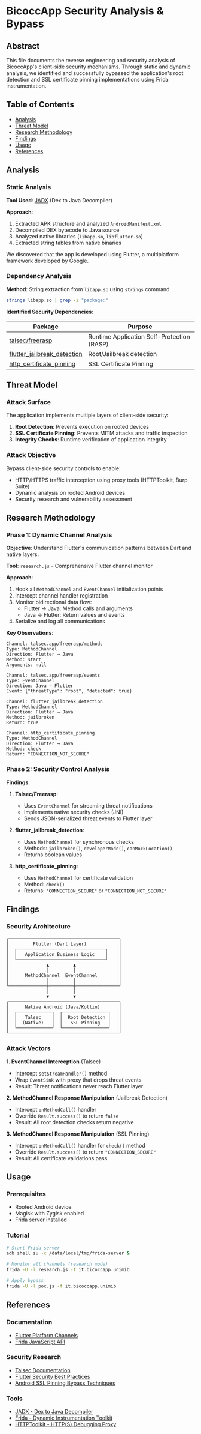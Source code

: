 # BicoccApp Security Analysis & Bypass

## Abstract

This file documents the reverse engineering and security analysis of BicoccApp's client-side security mechanisms. 
Through static and dynamic analysis, we identified and successfully bypassed the application's root detection and SSL certificate pinning implementations using Frida instrumentation.

## Table of Contents

- [Analysis](#analysis)
- [Threat Model](#threat-model)
- [Research Methodology](#research-methodology)
- [Findings](#findings)
- [Usage](#usage)
- [References](#references)

## Analysis

### Static Analysis

**Tool Used**: [JADX](https://github.com/skylot/jadx) (Dex to Java Decompiler)

**Approach**:
1. Extracted APK structure and analyzed `AndroidManifest.xml`
2. Decompiled DEX bytecode to Java source
3. Analyzed native libraries (`libapp.so`, `libflutter.so`)
4. Extracted string tables from native binaries

We discovered that the app is developed using Flutter, a multiplatform framework developed by Google.

### Dependency Analysis

**Method**: String extraction from `libapp.so` using `strings` command

```bash
strings libapp.so | grep -i "package:"
```

**Identified Security Dependencies**:

| Package                                                                             | Purpose                                    |
|-------------------------------------------------------------------------------------|--------------------------------------------|
| [talsec/freerasp](https://www.talsec.app/)                                          | Runtime Application Self-Protection (RASP) |
| [flutter_jailbreak_detection](https://pub.dev/packages/flutter_jailbreak_detection) | Root/Jailbreak detection                   |
| [http_certificate_pinning](https://pub.dev/packages/http_certificate_pinning)       | SSL Certificate Pinning                    |

## Threat Model

### Attack Surface

The application implements multiple layers of client-side security:

1. **Root Detection**: Prevents execution on rooted devices
2. **SSL Certificate Pinning**: Prevents MITM attacks and traffic inspection
3. **Integrity Checks**: Runtime verification of application integrity

### Attack Objective

Bypass client-side security controls to enable:
- HTTP/HTTPS traffic interception using proxy tools (HTTPToolkit, Burp Suite)
- Dynamic analysis on rooted Android devices
- Security research and vulnerability assessment

## Research Methodology

### Phase 1: Dynamic Channel Analysis

**Objective**: Understand Flutter's communication patterns between Dart and native layers.

**Tool**: `research.js` - Comprehensive Flutter channel monitor

**Approach**:
1. Hook all `MethodChannel` and `EventChannel` initialization points
2. Intercept channel handler registration
3. Monitor bidirectional data flow:
    - Flutter → Java: Method calls and arguments
    - Java → Flutter: Return values and events
4. Serialize and log all communications

**Key Observations**:

```
Channel: talsec.app/freerasp/methods
Type: MethodChannel
Direction: Flutter → Java
Method: start
Arguments: null

Channel: talsec.app/freerasp/events  
Type: EventChannel
Direction: Java → Flutter
Event: {"threatType": "root", "detected": true}

Channel: flutter_jailbreak_detection
Type: MethodChannel
Direction: Flutter → Java
Method: jailbroken
Return: true

Channel: http_certificate_pinning
Type: MethodChannel
Direction: Flutter → Java
Method: check
Return: "CONNECTION_NOT_SECURE"
```

### Phase 2: Security Control Analysis

**Findings**:

1. **Talsec/Freerasp**:
    - Uses `EventChannel` for streaming threat notifications
    - Implements native security checks (JNI)
    - Sends JSON-serialized threat events to Flutter layer

2. **flutter_jailbreak_detection**:
    - Uses `MethodChannel` for synchronous checks
    - Methods: `jailbroken()`, `developerMode()`, `canMockLocation()`
    - Returns boolean values

3. **http_certificate_pinning**:
    - Uses `MethodChannel` for certificate validation
    - Method: `check()`
    - Returns: `"CONNECTION_SECURE"` or `"CONNECTION_NOT_SECURE"`

## Findings

### Security Architecture

```
┌─────────────────────────────────────────┐
│         Flutter (Dart Layer)            │
│  ┌─────────────────────────────────┐    │
│  │   Application Business Logic    │    │
│  └─────────────────────────────────┘    │
│              ▲         ▲                │
│              │         │                │
│      MethodChannel  EventChannel        │
│              │         │                │
└──────────────┼─────────┼────────────────┘
               │         │
               ▼         ▼
┌─────────────────────────────────────────┐
│      Native Android (Java/Kotlin)       │
│  ┌─────────────┐  ┌─────────────────┐   │
│  │   Talsec    │  │  Root Detection │   │
│  │  (Native)   │  │   SSL Pinning   │   │
│  └─────────────┘  └─────────────────┘   │
└─────────────────────────────────────────┘
```

### Attack Vectors

**1. EventChannel Interception** (Talsec)
- Intercept `setStreamHandler()` method
- Wrap `EventSink` with proxy that drops threat events
- Result: Threat notifications never reach Flutter layer

**2. MethodChannel Response Manipulation** (Jailbreak Detection)
- Intercept `onMethodCall()` handler
- Override `Result.success()` to return `false`
- Result: All root detection checks return negative

**3. MethodChannel Response Manipulation** (SSL Pinning)
- Intercept `onMethodCall()` handler for `check()` method
- Override `Result.success()` to return `"CONNECTION_SECURE"`
- Result: All certificate validations pass

## Usage

### Prerequisites

- Rooted Android device
- Magisk with Zygisk enabled
- Frida server installed

### Tutorial

```bash
# Start Frida server
adb shell su -c /data/local/tmp/frida-server &

# Monitor all channels (research mode)
frida -U -l research.js -f it.bicoccapp.unimib

# Apply bypass
frida -U -l poc.js -f it.bicoccapp.unimib
```

## References

### Documentation

- [Flutter Platform Channels](https://docs.flutter.dev/development/platform-integration/platform-channels)
- [Frida JavaScript API](https://frida.re/docs/javascript-api/)

### Security Research

- [Talsec Documentation](https://www.talsec.app/)
- [Flutter Security Best Practices](https://docs.flutter.dev/security)
- [Android SSL Pinning Bypass Techniques](https://blog.netspi.com/four-ways-bypass-android-ssl-verification-certificate-pinning/)

### Tools

- [JADX - Dex to Java Decompiler](https://github.com/skylot/jadx)
- [Frida - Dynamic Instrumentation Toolkit](https://frida.re/)
- [HTTPToolkit - HTTP(S) Debugging Proxy](https://httptoolkit.tech/)